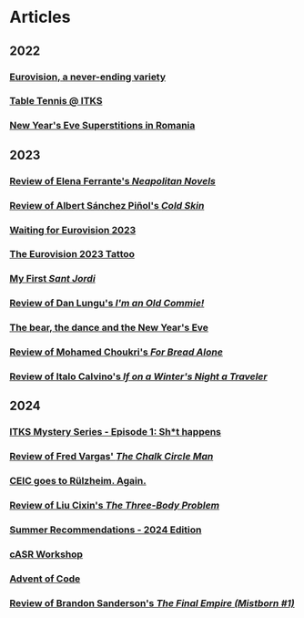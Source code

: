 &nbsp;

# Articles

## 2022
### [Eurovision, a never-ending variety](eurovisionANeverEndingVariety.md)
### [Table Tennis @ ITKS](tableTennis@ITKS.md)
### [New Year's Eve Superstitions in Romania](newYearsEveSuperstitionsInRomania.md)

## 2023
### [Review of Elena Ferrante's _Neapolitan Novels_](reviewOfNeapolitanNovels.md)
### [Review of Albert Sánchez Piñol's _Cold Skin_](reviewOfColdSkin.md)
### [Waiting for Eurovision 2023](waitingForEurovision2023.md)
### [The Eurovision 2023 Tattoo](theEurovision2023Tattoo.md)
### [My First _Sant Jordi_](myFirstSantJordi.md)
### [Review of Dan Lungu's _I'm an Old Commie!_](reviewOfImAnOldCommie.md)
### [The bear, the dance and the New Year's Eve](theBearTheDanceAndTheNYE.md)
### [Review of Mohamed Choukri's _For Bread Alone_](reviewOfForBreadAlone.md)
### [Review of Italo Calvino's _If on a Winter's Night a Traveler_](reviewOfIfOnAWintersNightATraveler.md)

## 2024
### [ITKS Mystery Series - Episode 1: Sh*t happens](mysteryEpisode1ShtHappens.md)
### [Review of Fred Vargas' _The Chalk Circle Man_](reviewOfTheChalkCircleMan.md)
### [CEIC goes to Rülzheim. Again.](ceicGoesToRulzheimAgain.md)
### [Review of Liu Cixin's _The Three-Body Problem_](reviewOfTheThreeBodyProblem.md)
### [Summer Recommendations - 2024 Edition](summerRecommendations2024.md)
### [cASR Workshop](cASRWorkshop.md)
### [Advent of Code](adventOfCode.md)
### [Review of Brandon Sanderson's _The Final Empire (Mistborn #1)_](reviewOfTheFinalEmpire.md)
